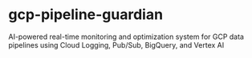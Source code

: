 # gcp-pipeline-guardian
AI-powered real-time monitoring and optimization system for GCP data pipelines using Cloud Logging, Pub/Sub, BigQuery, and Vertex AI

